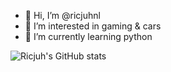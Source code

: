 - 👋 Hi, I’m @ricjuhnl
- 👀 I’m interested in gaming & cars
- 🌱 I’m currently learning python


![Ricjuh's GitHub stats](https://github-readme-stats.vercel.app/api?username=ricjuh&show_icons=true&theme=radical)
<!---
ricjuhnl/ricjuhnl is a ✨ special ✨ repository because its `README.md` (this file) appears on your GitHub profile.
You can click the Preview link to take a look at your changes.
--->
